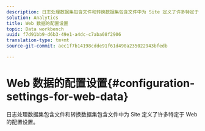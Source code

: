```yaml
---
description: 日志处理数据集包含文件和转换数据集包含文件中为 Site 定义了许多特定于 Web 的配置设置。
solution: Analytics
title: Web 数据的配置设置
topic: Data workbench
uuid: f7d91bb9-d6b3-49e1-a4dc-c7aba08f2906
translation-type: tm+mt
source-git-commit: aec1f7b14198cdde91f61d490a235022943bfedb

---
```



# Web 数据的配置设置{#configuration-settings-for-web-data}

日志处理数据集包含文件和转换数据集包含文件中为 Site 定义了许多特定于 Web 的配置设置。

